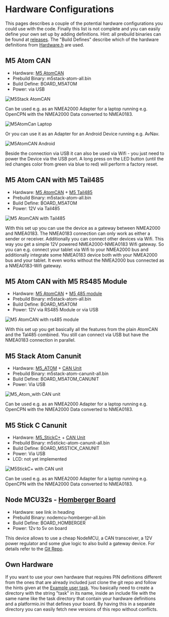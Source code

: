 Hardware Configurations
=======================
This pages describes a couple of the potential hardware configurations you could use with the code.
Finally this list is not complete and you can easily define your own set up by adding definitions.
Hint: all prebuild binaries can be found at [releases](https://github.com/wellenvogel/esp32-nmea2000/releases).
The "Build Defines" describe which of the hardware definitions from [Hardware.h](../lib/hardware/Hardware.h) are used.

M5 Atom CAN
-----------
*  Hardware: [M5 AtomCAN](https://docs.m5stack.com/en/atom/atom_can)
*  Prebuild Binary: m5stack-atom-all.bin
*  Build Define: BOARD_M5ATOM
*  Power: via USB

![M5Stack AtomCAN](standalone-usb.jpg)

Can be used e.g. as an NMEA2000 Adapter for a laptop running e.g. OpenCPN with the NMEA2000 Data converted to NMEA0183.

![M5AtomCan Laptop](laptop-usb-opencpn.jpg)

Or you can use it as an Adapter for an Android Device running e.g. AvNav.

![M5AtomCAN Android](usbc-android-2konly.jpg)

Beside the connection via USB it can also be used via Wifi - you just need to power the Device via the USB port.
A long press on the LED button (until the led changes color from green via blue to red) will perform a factory reset.

M5 Atom CAN with M5 Tail485
---------------------------
* Hardware: [M5 AtomCAN](https://docs.m5stack.com/en/atom/atom_can) + [M5 Tail485](https://shop.m5stack.com/collections/atom-series/products/atom-tail485?variant=32169041559642)
* Prebuild Binary: m5stack-atom-all.bin
* Build Define: BOARD_M5ATOM
* Power: 12V via Tail485

![M5 AtomCAN with Tail485](tail485-front.jpg)

With this set up you can use the device as a gateway between NMEA2000 and NMEA0183. The NMEA0183 connection can only work as either a sender or receiver. Additionally you can connect other devices via Wifi.
This way you get a simple 12V powered NMEA2000-NMEA0183 Wifi gateway.
So you can e.g. connect your tablet via Wifi to your NMEA2000 bus and additionally integrate some NMEA0183 device both with your NMEA2000 bus and your tablet.
It even works without the NMEA2000 bus connected as a NMEA0183-Wifi gateway.

M5 Atom CAN with M5 RS485 Module
--------------------------------
* Hardware: [M5 AtomCAN](https://docs.m5stack.com/en/atom/atom_can) + [M5 485 module](https://docs.m5stack.com/en/unit/rs485)
* Prebuild Binary: m5stack-atom-all.bin
* Build Define: BOARD_M5ATOM
* Power: 12V via RS485 Module or via USB

![M5 AtomCAN with rs485 module](rs485-power.jpg)

With this set up you get basically all the features from the plain AtomCAN and the Tal485 combined. You still can connect via USB but have the NMEA0183 connection in parallel.

M5 Stack Atom Canunit
---------------------
* Hardware: [M5_ATOM](http://docs.m5stack.com/en/core/atom_lite) + [CAN Unit](http://docs.m5stack.com/en/unit/can)
* Prebuild Binary: m5stack-atom-canunit-all.bin
* Build Define: BOARD_M5ATOM_CANUNIT
* Power: Via USB

![M5_Atom_with CAN unit](atom_can.jpg)

Can be used e.g. as an NMEA2000 Adapter for a laptop running e.g. OpenCPN with the NMEA2000 Data converted to NMEA0183.

M5 Stick C Canunit
------------------
* Hardware: [M5_StickC+](http://docs.m5stack.com/en/core/m5stickc_plus) + [CAN Unit](http://docs.m5stack.com/en/unit/can)
* Prebuild Binary: m5stickc-atom-canunit-all.bin
* Build Define: BOARD_M5STICK_CANUNIT
* Power: Via USB
* LCD: not yet implemented

![M5StickC+ with CAN unit](stickc_can.jpg)

Can be used e.g. as an NMEA2000 Adapter for a laptop running e.g. OpenCPN with the NMEA2000 Data converted to NMEA0183.

Node MCU32s -  [Homberger Board](https://github.com/AK-Homberger/NMEA2000WifiGateway-with-ESP32)
--------------------------------------
* Hardware: see link in heading
* Prebuild Binary: nodemcu-homberger-all.bin
* Build Define: BOARD_HOMBERGER
* Power: 12v to 5v on board

This device allows to use a cheap NodeMCU, a CAN transceiver, a 12V power regulator and some glue logic to also build a gateway device.
For details refer to the [Git Repo](https://github.com/AK-Homberger/NMEA2000WifiGateway-with-ESP32).


Own Hardware
------------
If you want to use your own hardware that requires PIN definitions different from the ones that are already included just clone the git repo and follow the hints given at the [Example user task](../lib/exampletask/Readme.md).
You basically need to create a directory with the string "task" in its name, inside an include file with the same name like the task directory that contain your hardware definitions and a platformio.ini that defines your board.
By having this in a separate directory you can easily fetch new versions of this repo without conflicts.

